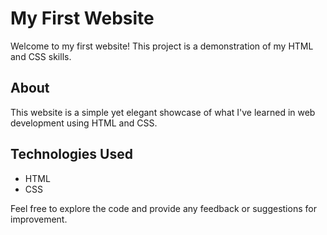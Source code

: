 # My First Website

Welcome to my first website! This project is a demonstration of my HTML and CSS skills. 

## About
This website is a simple yet elegant showcase of what I've learned in web development using HTML and CSS.

## Technologies Used
- HTML
- CSS

Feel free to explore the code and provide any feedback or suggestions for improvement.
